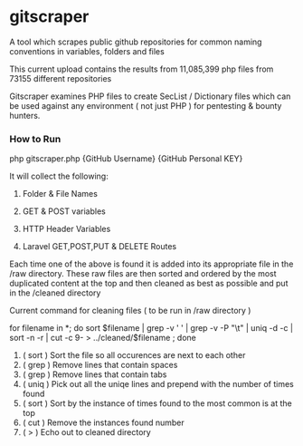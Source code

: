 # gitscraper
A tool which scrapes public github repositories for common naming conventions in variables, folders and files

This current upload contains the results from 11,085,399 php files from 73155 different repositories

Gitscraper examines PHP files to create SecList / Dictionary files which can be used against any environment ( not just PHP ) for pentesting & bounty hunters.

### How to Run

php gitscraper.php {GitHub Username} {GitHub Personal KEY}


It will collect the following:

1) Folder & File Names

2) GET & POST variables

3) HTTP Header Variables

4) Laravel GET,POST,PUT & DELETE Routes

Each time one of the above is found it is added into its appropriate file in the /raw directory. These raw files are then sorted and ordered by the most duplicated content at the top and then cleaned as best as possible and put in the /cleaned directory

Current command for cleaning files ( to be run in /raw directory )

for filename in *; do sort $filename | grep -v ' ' | grep -v -P "\t" | uniq -d -c | sort -n -r | cut -c 9- > ../cleaned/$filename  ; done

1. ( sort ) Sort the file so all occurences are next to each other
2. ( grep ) Remove lines that contain spaces
3. ( grep ) Remove lines that contain tabs
4. ( uniq ) Pick out all the uniqe lines and prepend with the number of times found
5. ( sort ) Sort by the instance of times found to the most common is at the top
6. ( cut ) Remove the instances found number
7. ( > ) Echo out to cleaned directory
